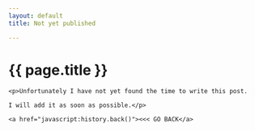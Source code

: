 ```yaml
---
layout: default
title: Not yet published

---
```


<head>
  <style>
    a { text-decoration: none; }
  </style>
</head>

# {{ page.title }}

<section class="single">

	<p>Unfortunately I have not yet found the time to write this post.
	
	I will add it as soon as possible.</p>
	
	<a href="javascript:history.back()"><<< GO BACK</a>